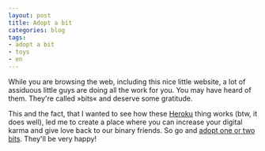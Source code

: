 ```yaml
---
layout: post
title: Adopt a bit
categories: blog
tags:
- adopt a bit
- toys
- en
---
```

While you are browsing the web, including this nice little website, a lot of assiduous little guys are doing all the work for you. You may have heard of them. They're called »bits« and deserve some gratitude.

This and the fact, that I wanted to see how these [Heroku](http://www.heroku.com/) thing works (btw, it does well), led me to create a place where you can increase your digital karma and give love back to our binary friends.
So go and [adopt one or two bits](http://adoptabit.heroku.com/). They'll be very happy!

